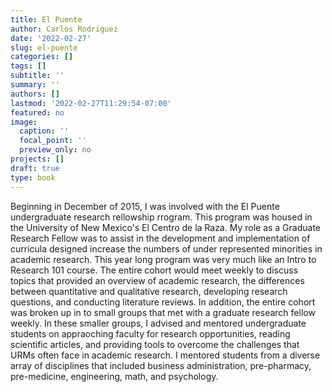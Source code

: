 ```yaml
---
title: El Puente
author: Carlos Rodriguez
date: '2022-02-27'
slug: el-puente
categories: []
tags: []
subtitle: ''
summary: ''
authors: []
lastmod: '2022-02-27T11:29:54-07:00'
featured: no
image:
  caption: ''
  focal_point: ''
  preview_only: no
projects: []
draft: true
type: book
---
```


Beginning in December of 2015, I was involved with the El Puente undergraduate research rellowship rrogram. This program was housed in the University of New Mexico's El Centro de la Raza. My role as a Graduate Research Fellow was to assist in the development and implementation of curricula designed increase the numbers of under represented minorities in academic research. This year long program was very much like an Intro to Research 101 course. The entire cohort would meet weekly to discuss topics that provided an overview of academic research, the differences between quantitative and qualitative research, developing research questions, and conducting literature reviews. In addition, the entire cohort was broken up in to small groups that met with a graduate research fellow weekly. In these smaller groups, I advised and mentored undergraduate students on appraoching faculty for research opportunities, reading scientific articles, and providing tools to overcome the challenges that URMs often face in academic research. I mentored students from a diverse array of disciplines that included business administration, pre-pharmacy, pre-medicine, engineering, math, and psychology.
